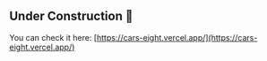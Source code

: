 ## Under Construction 🚧

You can check it here: [https://cars-eight.vercel.app/](https://cars-eight.vercel.app/)

